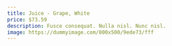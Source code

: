 ```yaml
---
title: Juice - Grape, White
price: $73.59
description: Fusce consequat. Nulla nisl. Nunc nisl.
image: https://dummyimage.com/800x500/9ede73/fff
---
```

